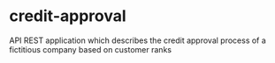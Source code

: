 # credit-approval
API REST application which describes the credit approval process of a fictitious company based on customer ranks
